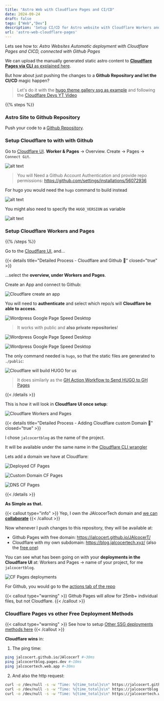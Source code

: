 ```yaml
---
title: "Astro Web with Cloudflare Pages and CI/CD"
date: 2024-09-24
draft: false
tags: ["Web","Dev"]
description: 'Setup CI/CD for Astro website with Cloudflare Workers and Pages (Github + CF WnP)'
url: 'astro-web-cloudflare-pages'
---
```


Lets see how to: *Astro Websites Automatic deployment with Cloudflare Pages and CICD, connected with Github Pages*

We can upload the manually generated static astro content to [**Cloudflare Pages via CLI** as explained here](https://jalcocert.github.io/JAlcocerT/understanding-astro-ssg-components/#faq).

But how about just pushing the changes to a **Github Repository and let the CI/CD** magic happen?

> Let's do it with the [hugo theme gallery ssg as example](https://github.com/IoTechCrafts/hugo-theme-gallery-ssg) and following the [Cloudflare Devs YT Video](https://www.youtube.com/watch?v=O4jV8Zz2w9I)


{{% steps %}}

### Astro Site to Github Repository

Push your code to a [Github Repository](https://jalcocert.github.io/JAlcocerT/github-gists).

### Setup Cloudflare to with with Github

Go to [Cloudflare UI](https://dash.cloudflare.com/). **Worker & Pages** -> Overview. Create -> Pages -> `Connect Git`.

![alt text](/blog_img/web/Cloudflare/cf-wnp-gh-permissions.png)

> You will Need a Github Account Authentication and provide repo permissions: https://github.com/settings/installations/56072936

For hugo you would need the `hugo` command to build instead

![alt text](/blog_img/web/Cloudflare/cf-hugo-wnp-agujaypunto.png)

You might also need to specify the `HUGO_VERSION` as variable

![alt text](/blog_img/web/Cloudflare/cf-hugoversion-wnp-aguja-.png)

### Setup Cloudflare Workers and Pages

{{% /steps %}}

Go to the [Cloudflare UI](https://dash.cloudflare.com), and...

{{< details title="Detailed Process - Cloudflare and Github 📌" closed="true" >}}

...select the **overview, under Workers and Pages**.

Create an App and connect to Github:

![Cloudflare create an app](/blog_img/web/Cloudflare/Cloudflare-GithubPages.png)

You will need to **authenticate** and select which repo/s will **Cloudflare be able to access**.

![Wordpress Google Page Speed Desktop](/blog_img/web/Cloudflare/Cloudflare-Github-Connection.png)

> It works with public and **also private repositories**!

![Wordpress Google Page Speed Desktop](/blog_img/web/Cloudflare/Cloudflare-Github-Connection-Authorize.png)


![Wordpress Google Page Speed Desktop](/blog_img/web/Cloudflare/Cloudflare-Github-Connection-Deploy.png)

The only command needed is `hugo`, so that the static files are generated to `./public`:

![Cloudflare will build HUGO for us](/blog_img/web/Cloudflare/Cloudflare-GithubPages-HUGO.png)


> It does similarly as the [GH Action Workflow to Send HUGO to GH Pages](https://github.com/JAlcocerT/JAlcocerT/blob/main/.github/workflows/pages.yaml)

{{< /details >}}

This is how it will look in **Cloudflare UI once setup**:

![Cloudflare Workers and Pages](/blog_img/web/Cloudflare/Github-Cloudflare-WorkersnPages.png)

{{< details title="Detailed Process - Adding Cloudflare custom Domain 📌" closed="true" >}}

I chose `jalcocertblog` as the name of the project.

It will be available under the same name in the [Cloudflare CLI wrangler](/understanding-astro-ssg-components/#faq)

Lets add a domain we have at Cloudflare:

![Deployed CF Pages](/blog_img/web/Cloudflare/Cloudflare-Deployed-GHProject.png)

![Custom Domain CF Pages](/blog_img/web/Cloudflare/Cloudflare-Deployed-GHProject-customdomain.png)

![DNS CF Pages](/blog_img/web/Cloudflare/Cloudflare-Deployed-GHProject-customDNS.png)

{{< /details >}}


**As Simple as that.**

{{< callout type="info" >}}
  Yep, I own the JAlcocerTech domain and [we can **collaborate**](https://jalcocertech.com/) 
{{< /callout >}}

Now whenever I push changes to this repository, they will be available at:

* Github Pages with free domain: <https://jalcocert.github.io/JAlcocerT/>
* Cloudflare with my own subdomain: <https://blog.jalcocertech.xyz/> (also the [free one](https://jalcocertblog.pages.dev/))

You can see what has been going on with your **deployments in the Cloudflare UI** at: Workers and Pages -> name of your project, for me `jalcocertblog`.

![CF Pages deployments](/blog_img/web/Cloudflare/Cloudflare-Deployed-GHProject-deployments.png)

For Github, you would go to the [actions tab of the repo](https://github.com/JAlcocerT/JAlcocerT/actions)

{{< callout type="warning" >}}
Github Pages will allow for 25mb+ individual files, but not Cloudflare.
{{< /callout >}}


### Cloudflare Pages vs other Free Deployment Methods

{{< callout type="warning" >}}
See how to setup [Other SSG deployments methods here](https://jalcocert.github.io/JAlcocerT/create-your-website/#select-the-deployment-method)
{{< /callout >}}

**Cloudflare wins** in:

1. The ping time:

```sh
ping jalcocert.github.io/JAlcocerT #~30ms
ping jalcocertblog.pages.dev #~10ms
ping jalcocertech.web.app #~30ms
```

2. And also the http request:

```sh
curl -o /dev/null -s -w "Time: %{time_total}s\n" https://jalcocert.github.io/JAlcocerT #~0.28s
curl -o /dev/null -s -w "Time: %{time_total}s\n" https://jalcocertblog.pages.dev #~0.15s
curl -o /dev/null -s -w "Time: %{time_total}s\n" https://jalcocertech.web.app/ #~0.3s
```